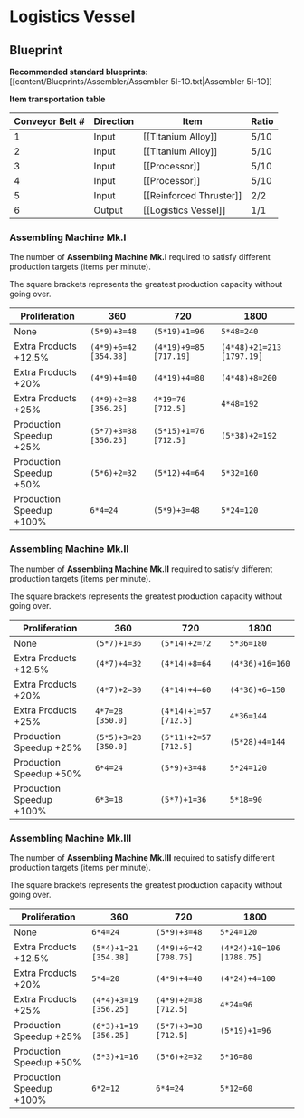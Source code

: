 # Logistics Vessel

## Blueprint

**Recommended standard blueprints**: [[content/Blueprints/Assembler/Assembler 5I-1O.txt|Assembler 5I-1O]]

**Item transportation table**

| Conveyor Belt # | Direction | Item                    | Ratio |
| --------------- | --------- | ----------------------- | ----- |
| 1               | Input     | [[Titanium Alloy]]      | 5/10  |
| 2               | Input     | [[Titanium Alloy]]      | 5/10  |
| 3               | Input     | [[Processor]]           | 5/10  |
| 4               | Input     | [[Processor]]           | 5/10  |
| 5               | Input     | [[Reinforced Thruster]] | 2/2   |
| 6               | Output    | [[Logistics Vessel]]    | 1/1   |

### Assembling Machine Mk.I

The number of **Assembling Machine Mk.I** required to satisfy different production targets (items per minute).

The square brackets represents the greatest production capacity without going over.

| Proliferation            | 360                   | 720                    | 1800                      |
| ------------------------ | --------------------- | ---------------------- | ------------------------- |
| None                     | `(5*9)+3=48`          | `(5*19)+1=96`          | `5*48=240`                |
| Extra Products +12.5%    | `(4*9)+6=42 [354.38]` | `(4*19)+9=85 [717.19]` | `(4*48)+21=213 [1797.19]` |
| Extra Products +20%      | `(4*9)+4=40`          | `(4*19)+4=80`          | `(4*48)+8=200`            |
| Extra Products +25%      | `(4*9)+2=38 [356.25]` | `4*19=76 [712.5]`      | `4*48=192`                |
| Production Speedup +25%  | `(5*7)+3=38 [356.25]` | `(5*15)+1=76 [712.5]`  | `(5*38)+2=192`            |
| Production Speedup +50%  | `(5*6)+2=32`          | `(5*12)+4=64`          | `5*32=160`                |
| Production Speedup +100% | `6*4=24`              | `(5*9)+3=48`           | `5*24=120`                |

### Assembling Machine Mk.II

The number of **Assembling Machine Mk.II** required to satisfy different production targets (items per minute).

The square brackets represents the greatest production capacity without going over.

| Proliferation            | 360                  | 720                   | 1800            |
| ------------------------ | -------------------- | --------------------- | --------------- |
| None                     | `(5*7)+1=36`         | `(5*14)+2=72`         | `5*36=180`      |
| Extra Products +12.5%    | `(4*7)+4=32`         | `(4*14)+8=64`         | `(4*36)+16=160` |
| Extra Products +20%      | `(4*7)+2=30`         | `(4*14)+4=60`         | `(4*36)+6=150`  |
| Extra Products +25%      | `4*7=28 [350.0]`     | `(4*14)+1=57 [712.5]` | `4*36=144`      |
| Production Speedup +25%  | `(5*5)+3=28 [350.0]` | `(5*11)+2=57 [712.5]` | `(5*28)+4=144`  |
| Production Speedup +50%  | `6*4=24`             | `(5*9)+3=48`          | `5*24=120`      |
| Production Speedup +100% | `6*3=18`             | `(5*7)+1=36`          | `5*18=90`       |

### Assembling Machine Mk.III

The number of **Assembling Machine Mk.III** required to satisfy different production targets (items per minute).

The square brackets represents the greatest production capacity without going over.

| Proliferation            | 360                   | 720                   | 1800                      |
| ------------------------ | --------------------- | --------------------- | ------------------------- |
| None                     | `6*4=24`              | `(5*9)+3=48`          | `5*24=120`                |
| Extra Products +12.5%    | `(5*4)+1=21 [354.38]` | `(4*9)+6=42 [708.75]` | `(4*24)+10=106 [1788.75]` |
| Extra Products +20%      | `5*4=20`              | `(4*9)+4=40`          | `(4*24)+4=100`            |
| Extra Products +25%      | `(4*4)+3=19 [356.25]` | `(4*9)+2=38 [712.5]`  | `4*24=96`                 |
| Production Speedup +25%  | `(6*3)+1=19 [356.25]` | `(5*7)+3=38 [712.5]`  | `(5*19)+1=96`             |
| Production Speedup +50%  | `(5*3)+1=16`          | `(5*6)+2=32`          | `5*16=80`                 |
| Production Speedup +100% | `6*2=12`              | `6*4=24`              | `5*12=60`                 |
